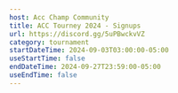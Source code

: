 ```yaml
---
host: Acc Champ Community
title: ACC Tourney 2024 - Signups
url: https://discord.gg/5uPBwckvVZ
category: tournament
startDateTime: 2024-09-03T03:00:00-05:00
useStartTime: false
endDateTime: 2024-09-27T23:59:00-05:00
useEndTime: false
---
```

